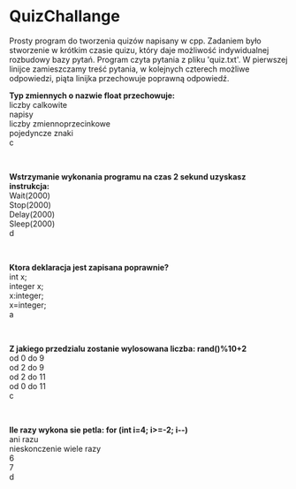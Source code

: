 # QuizChallange
Prosty program do tworzenia quizów napisany w cpp. Zadaniem było stworzenie w krótkim czasie quizu, który daje możliwość indywidualnej rozbudowy bazy pytań. Program czyta pytania z pliku 'quiz.txt'. W pierwszej linijce zamieszczamy treść pytania, w kolejnych czterech możliwe odpowiedzi, piąta linijka przechowuje poprawną odpowiedź.

<b>Typ zmiennych o nazwie float przechowuje:</b><br/>
liczby calkowite<br/>
napisy<br/>
liczby zmiennoprzecinkowe<br/>
pojedyncze znaki<br/>
c

<br/>

<b>Wstrzymanie wykonania programu na czas 2 sekund uzyskasz instrukcja:</b><br/>
Wait(2000)<br/>
Stop(2000)<br/>
Delay(2000)<br/>
Sleep(2000)<br/>
d

<br/>

<b>Ktora deklaracja jest zapisana poprawnie?</b><br/>
int x;<br/>
integer x;<br/>
x:integer;<br/>
x=integer;<br/>
a

<br/>

<b>Z jakiego przedzialu zostanie wylosowana liczba: rand()%10+2</b><br/>
od 0 do 9<br/>
od 2 do 9<br/>
od 2 do 11<br/>
od 0 do 11<br/>
c

<br/>

<b>Ile razy wykona sie petla: for (int i=4; i>=-2; i--)</b><br/>
ani razu<br/>
nieskonczenie wiele razy<br/>
6<br/>
7<br/>
d
